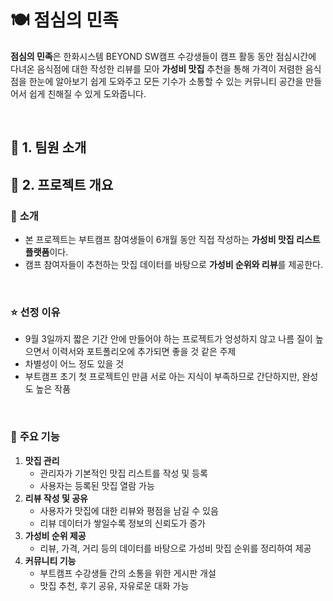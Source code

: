 # 🍽️ **점심의 민족**

**점심의 민족**은 한화시스템 BEYOND SW캠프 수강생들이 캠프 활동 동안 점심시간에 다녀온 음식점에 대한 작성한 리뷰를 모아 **가성비 맛집** 추천을 통해 가격이 저렴한 음식점을 한눈에 알아보기 쉽게 도와주고 모든 기수가 소통할 수 있는 커뮤니티 공간을 만들어서 쉽게 친해질 수 있게 도와줍니다.

<br>

## 👤 **1. 팀원 소개**


## 📖 **2. 프로젝트 개요**

### 🎯 **소개**
- 본 프로젝트는 부트캠프 참여생들이 6개월 동안 직접 작성하는 **가성비 맛집 리스트 플랫폼**이다.
- 캠프 참여자들이 추천하는 맛집 데이터를 바탕으로 **가성비 순위와 리뷰**를 제공한다.

<br>

### ⭐ **선정 이유**

- 9월 3일까지 짧은 기간 안에 만들어야 하는 프로젝트가 엉성하지 않고 나름 질이 높으면서 이력서와 포트폴리오에 추가되면 좋을 것 같은 주제
- 차별성이 어느 정도 있을 것
- 부트캠프 초기 첫 프로젝트인 만큼 서로 아는 지식이 부족하므로 간단하지만, 완성도 높은 작품

<br>

### 🚀 **주요 기능**
1. **맛집 관리**
    - 관리자가 기본적인 맛집 리스트를 작성 및 등록
    - 사용자는 등록된 맛집 열람 가능
2. **리뷰 작성 및 공유**
    - 사용자가 맛집에 대한 리뷰와 평점을 남길 수 있음
    - 리뷰 데이터가 쌓일수록 정보의 신뢰도가 증가
3. **가성비 순위 제공**
    - 리뷰, 가격, 거리 등의 데이터를 바탕으로  가성비 맛집 순위를 정리하여 제공
4. **커뮤니티 기능**
    - 부트캠프 수강생들 간의 소통을 위한 게시판 개설
    - 맛집 추천, 후기 공유, 자유로운 대화 가능

<br>